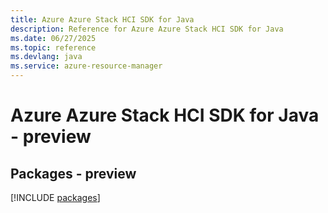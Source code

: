 ```yaml
---
title: Azure Azure Stack HCI SDK for Java
description: Reference for Azure Azure Stack HCI SDK for Java
ms.date: 06/27/2025
ms.topic: reference
ms.devlang: java
ms.service: azure-resource-manager
---
```

# Azure Azure Stack HCI SDK for Java - preview
## Packages - preview
[!INCLUDE [packages](azure-stack-hci-index.md)]